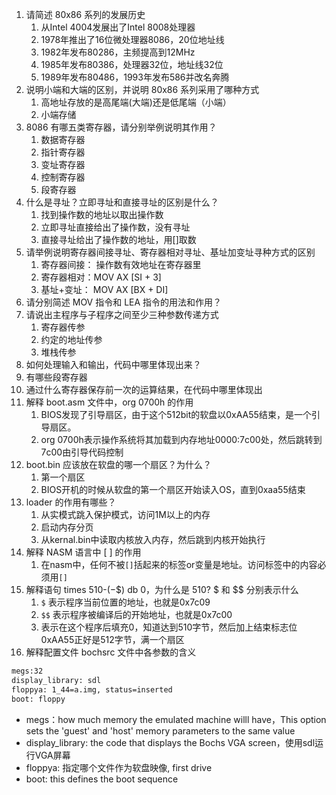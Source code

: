 1. 请简述 80x86 系列的发展历史
   1. 从Intel 4004发展出了Intel 8008处理器
   2. 1978年推出了16位微处理器8086，20位地址线
   3. 1982年发布80286，主频提高到12MHz
   4. 1985年发布80386，处理器32位，地址线32位
   5. 1989年发布80486，1993年发布586并改名奔腾
2. 说明小端和大端的区别，并说明 80x86 系列采用了哪种方式
   1. 高地址存放的是高尾端(大端)还是低尾端（小端）
   2. 小端存储
3. 8086 有哪五类寄存器，请分别举例说明其作用？
   1. 数据寄存器
   2. 指针寄存器
   3. 变址寄存器
   4. 控制寄存器
   5. 段寄存器
4. 什么是寻址？立即寻址和直接寻址的区别是什么？
   1. 找到操作数的地址以取出操作数
   2. 立即寻址直接给出了操作数，没有寻址
   3. 直接寻址给出了操作数的地址，用[]取数
5. 请举例说明寄存器间接寻址、寄存器相对寻址、基址加变址寻种方式的区别
   1. 寄存器间接： 操作数有效地址在寄存器里
   2. 寄存器相对：MOV AX [SI + 3]
   3. 基址+变址： MOV AX [BX + DI]
6. 请分别简述 MOV 指令和 LEA 指令的用法和作用？
7. 请说出主程序与子程序之间至少三种参数传递方式
   1. 寄存器传参
   2. 约定的地址传参
   3. 堆栈传参
8. 如何处理输入和输出，代码中哪里体现出来？
9.  有哪些段寄存器
10. 通过什么寄存器保存前一次的运算结果，在代码中哪里体现出
11. 解释 boot.asm 文件中，org 0700h 的作用
    1.  BIOS发现了引导扇区，由于这个512bit的软盘以0xAA55结束，是一个引导扇区。
    2.  org 0700h表示操作系统将其加载到内存地址0000:7c00处，然后跳转到7c00由引导代码控制
12. boot.bin 应该放在软盘的哪一个扇区？为什么？
    1.  第一个扇区
    2.  BIOS开机的时候从软盘的第一个扇区开始读入OS，直到0xaa55结束
13. loader 的作用有哪些？
    1.  从实模式跳入保护模式，访问1M以上的内存
    2.  启动内存分页
    3.  从kernal.bin中读取内核放入内存，然后跳到内核开始执行
14. 解释 NASM 语言中 [ ] 的作用
    1.  在nasm中，任何不被`[]`括起来的标签or变量是地址。访问标签中的内容必须用`[]`
15. 解释语句 times 510-($-$$) db 0，为什么是 510? $ 和 $$ 分别表示什么
    1.  `$` 表示程序当前位置的地址，也就是0x7c09
    2.  `$$` 表示程序被编译后的开始地址，也就是0x7c00
    3.  表示在这个程序后填充0，知道达到510字节，然后加上结束标志位0xAA55正好是512字节，满一个扇区
16. 解释配置文件 bochsrc 文件中各参数的含义
```txt
megs:32
display_library: sdl
floppya: 1_44=a.img, status=inserted
boot: floppy
```

* megs：how much memory the emulated machine willl have，This option sets the 'guest' and 'host' memory parameters to the same value
* display_library: the code that displays the Bochs VGA screen，使用sdl运行VGA屏幕
* floppya: 指定哪个文件作为软盘映像, first drive
* boot: this defines the boot sequence